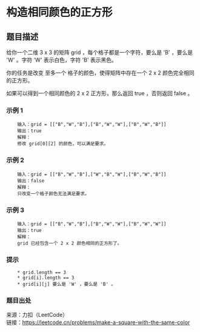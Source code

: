 # 构造相同颜色的正方形

## 题目描述

给你一个二维 3 x 3 的矩阵 grid ，每个格子都是一个字符，要么是 'B' ，要么是 'W' 。字符 'W' 表示白色，字符 'B' 表示黑色。

你的任务是改变 至多一个 格子的颜色，使得矩阵中存在一个 2 x 2 颜色完全相同的正方形。

如果可以得到一个相同颜色的 2 x 2 正方形，那么返回 true ，否则返回 false 。

### 示例 1

```text
    输入：grid = [["B","W","B"],["B","W","W"],["B","W","B"]]
    输出：true
    解释：
    修改 grid[0][2] 的颜色，可以满足要求。
```

### 示例 2

```text
    输入：grid = [["B","W","B"],["W","B","W"],["B","W","B"]]
    输出：false
    解释：
    只改变一个格子颜色无法满足要求。
```

### 示例 3

```text
    输入：grid = [["B","W","B"],["B","W","W"],["B","W","W"]]
    输出：true
    解释：
    grid 已经包含一个 2 x 2 颜色相同的正方形了。
```

### 提示

```text
    * grid.length == 3
    * grid[i].length == 3
    * grid[i][j] 要么是 'W' ，要么是 'B' 。
```

### 题目出处

来源：力扣（LeetCode）  
链接：<https://leetcode.cn/problems/make-a-square-with-the-same-color>
